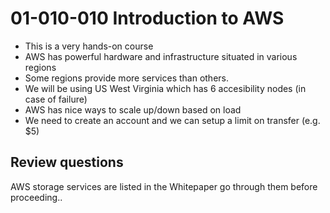 # 01-010-010 Introduction to AWS

- This is a very hands-on course
- AWS has powerful hardware and infrastructure situated in various regions
- Some regions provide more services than others.
- We will be using US West Virginia which has 6 accesibility nodes (in case of failure)
- AWS has nice ways to scale up/down based on load
- We need to create an account and we can setup a limit on transfer (e.g. $5)

## Review questions
AWS storage services are listed in the Whitepaper go through them before proceeding..

